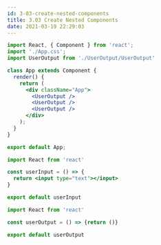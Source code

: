```yaml
---
id: 3-03-create-nested-components
title: 3.03 Create Nested Components
date: 2021-03-19 22:29:03
---
```


```jsx title="App.js" {9-11}
import React, { Component } from 'react';
import './App.css';
import UserOutput from './UserOutput/UserOutput'

class App extends Component {
  render() {
    return (
      <div className="App">
        <UserOutput />
        <UserOutput />
        <UserOutput />
      </div>
    );
  }
}

export default App;
```

```jsx title="UserInput.js"
import React from 'react'

const userInput = () => {
  return <input type="text"></input>
}

export default userInput
```

```jsx title="UserOutput.js"
import React from 'react'

const userOutput = () => {return ()}

export default userOutput
```

